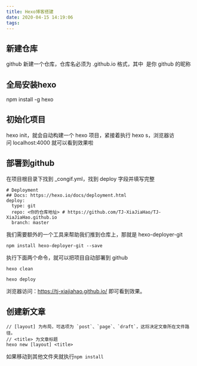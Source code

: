 ```yaml
---
title: Hexo博客搭建
date: 2020-04-15 14:19:06
tags:
---
```

## 新建仓库
github 新建一个仓库，仓库名必须为 <user-name>.github.io 格式，其中 <user-name> 是你 github 的昵称

## 全局安装hexo
npm install -g hexo

## 初始化项目
hexo init，就会自动构建一个 hexo 项目，紧接着执行 hexo s，浏览器访问 localhost:4000 就可以看到效果啦

## 部署到github
在项目根目录下找到 _congif.yml，找到 deploy 字段并填写完整
```
# Deployment
## Docs: https://hexo.io/docs/deployment.html
deploy:
  type: git
  repo: <你的仓库地址> # https://github.com/TJ-XiaJiaHao/TJ-XiaJiaHao.github.io
  branch: master
```

我们需要额外的一个工具来帮助我们推到仓库上，那就是 hexo-deployer-git
```
npm install hexo-deployer-git --save
```

执行下面两个命令，就可以把项目自动部署到 github
```
hexo clean

hexo deploy
```

浏览器访问：https://tj-xiajiahao.github.io/ 即可看到效果。

## 创建新文章

```
// [layout] 为布局，可选项为 `post`、`page`、`draft`，这将决定文章所在文件路径。
// <title> 为文章标题
hexo new [layout] <title>
```

如果移动到其他文件夹就执行`npm install`